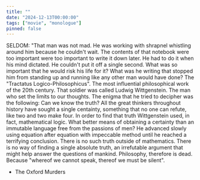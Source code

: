 ```yaml
---
title: ""
date: "2024-12-13T00:00:00"
tags: ["movie", "monologue"]
pinned: false
---
```


SELDOM: "That man was not mad. He was working with shrapnel whistling around him because he couldn't wait. The contents of that notebook were too important were too important to write it down later. He had to do it when his mind dictated. He couldn't put it off a single second. What was so important that he would risk his life for it? What was he writing that stopped him from standing up and running like any other man would have done? The "Tractatus Logico-Philosophicus". The most influential philosophical work of the 20th century. That soldier was called Ludwig Wittgenstein. The man who set the limits to our thoughts. The enigma that he tried to decipher was the following: Can we know the truth? All the great thinkers throughout history have sought a single centainty, something that no one can refute, like two and two make four. In order to find that truth Wittgenstein used, in fact, mathematical logic. What better means of obtaining a certainty than an immutable language free from the passions of men? He advanced slowly using equation after equation with impeccable method until he reached a terrifying conclusion. There is no such truth outside of mathematics. There is no way of finding a single absolute truth, an irrefutable argument that might help answer the questions of mankind. Philosophy, therefore is dead. Because "whereof we cannot speak, thereof we must be silent".

- The Oxford Murders